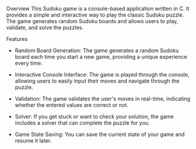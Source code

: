 Overview
This Sudoku game is a console-based application written in C. It provides a simple and interactive way to play the classic Sudoku puzzle. The game generates random Sudoku boards and allows users to play, validate, and solve the puzzles.

Features

- Random Board Generation: The game generates a random Sudoku board each time you start a new game, providing a unique experience every time.

- Interactive Console Interface: The game is played through the console, allowing users to easily input their moves and navigate through the puzzle.

- Validation: The game validates the user's moves in real-time, indicating whether the entered values are correct or not.

- Solver: If you get stuck or want to check your solution, the game includes a solver that can complete the puzzle for you.

- Game State Saving: You can save the current state of your game and resume it later.

